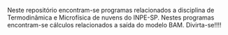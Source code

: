 Neste repositório encontram-se programas relacionados a disciplina de Termodinâmica e Microfísica de nuvens do INPE-SP. Nestes programas encontram-se cálculos relacionados a saída do modelo BAM. Divirta-se!!!!
